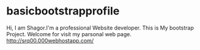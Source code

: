 # basicbootstrapprofile

Hi,
I am Shagor.I'm a professional Website developer.
This is My bootstrap Project.
Welcome for visit my parsonal web page.
http://srq00.000webhostapp.com/
